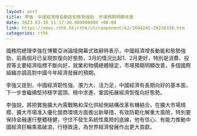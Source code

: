 ```yaml
---
layout: post
title: 李強：中國經濟增長動能和態勢強勁　市場預期明顯改善
date: 2023-03-30 11:17:20.000000000 +08:00
link: https://news.rthk.hk/rthk/ch/component/k2/1694245-20230330.htm
categories: rthk
---
```


國務院總理李強在博鰲亞洲論壇開幕式致辭時表示，中國經濟增長動能和態勢強勁，前兩個月已呈現恢復向好態勢，3月的情況比起1、2月更好，特別是消費、投資等主要經濟指標不斷向好，就業和物價總體穩定，市場預期明顯改善，多個國際組織亦調高對中國今年經濟發展的預期。

李強又提到，中國經濟韌性強、潛力大、活力足，中國經濟有長期向好的基本面，下一步會繼續堅持穩字當頭、穩中求進、鞏固拓展經濟恢復向好態勢。

李強說，將把實施擴大內需戰略和深化供給側結構改革有機結合，在擴大市場規模、擴大市場准入優化營商環境方面推出新舉措，有效防範化解重大風險，特別要保持金融運行整體穩健，守住不發生系統性風險的底線，他有信心、有能力推動中國經濟巨輪乘風破浪，行穩致遠，為世界經濟發展作出更大貢獻。
